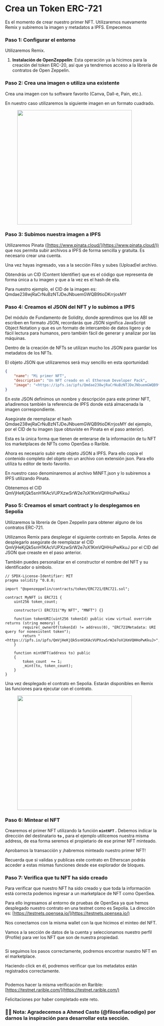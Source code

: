 # Crea un Token ERC-721

Es el momento de crear nuestro primer NFT. Utilizaremos nuevamente Remix y subiremos la imagen y metadatos a IPFS. Empecemos

### **Paso 1: Configurar el entorno**

Utilizaremos Remix.

1. **Instalación de OpenZeppelin**: Esta operación ya la hicimos para la creación del token ERC-20, así que ya tendremos acceso a la librería de contratos de Open Zeppelin.

### **Paso 2: Crea una imagen o utiliza una existente**

Crea una imagen con tu software favorito (Canva, Dall-e, Pain, etc.).

En nuestro caso utilizaremos la siguiente imagen en un formato cuadrado.

<figure><img src="../../.gitbook/assets/Modulo 3-4.png" alt="" width="375"><figcaption></figcaption></figure>

### **Paso 3: Subimos nuestra imagen a IPFS**

Utilizaremos Pinata ([https://www.pinata.cloud/](https://www.pinata.cloud/)) que nos permita subir archivos a IPFS de forma sencilla y gratuita. Es necesario crear una cuenta.

Una vez hayas ingresado, vas a la sección Files y subes (Upload)el archivo.

Obtendrás un CID (Content Identifier) que es el código que representa de forma única a tu imagen y que a la vez es el hash de ella.

Para nuestro ejemplo, el CID de la imagen es: Qmdae238wjRaCrNuBzNTJDeJNbuemGWQB9tioDKrrjosMY

### **Paso 4: Creamos el JSON del NFT y lo subimos a IPFS**

Del módulo de Fundamento de Solidity, donde aprendimos que los ABI se escriben en formato JSON, recordarás que JSON significa JavaScript Object Notation y que es un formato de intercambio de datos ligero y de fácil lectura para humanos, pero también fácil de generar y analizar por las máquinas.

Dentro de la creación de NFTs se utilizan mucho los JSON para guardar los metadatos de los NFTs.

El objeto JSON que utilizaremos será muy sencillo en esta oportunidad:

```json
{
    "name": "Mi primer NFT",
    "description": "Un NFT creado en el Ethereum Developer Pack",
    "image": "<https://ipfs.io/ipfs/Qmdae238wjRaCrNuBzNTJDeJNbuemGWQB9tioDKrrjosMY>"
}
```

En este JSON definimos un nombre y descripción para este primer NFT, añadiremos también la referencia de IPFS donde está almacenada la imagen correspondiente.

Asegúrate de reemplazar el hash Qmdae238wjRaCrNuBzNTJDeJNbuemGWQB9tioDKrrjosMY del ejemplo, por el CID de tu imagen (que obtuviste en Pinata en el paso anterior).

Esta es la única forma que tienen de enterarse de la información de tu NFT los marketplaces de NFTs como OpenSea o Rarible.

Ahora es necesario subir este objeto JSON a IPFS. Para ello copia el contenido completo del objeto en un archivo con extensión json. Para ello utiliza tu editor de texto favorito.

En nuestro caso denominaremos al archivo MiNFT.json y lo subiremos a IPFS utilizando Pinata.

Obtenemos el CID QmVjHeKjQk5snH1KAcVUPXzwSrW2e7oX1KmVQHHoPwKkuJ

### **Paso 5: Creamos el smart contract y lo desplegamos en Sepolia**

Utilizaremos la librería de Open Zeppelin para obtener alguno de los contratos ERC-721.

Utilizamos Remix para desplegar el siguiente contrato en Sepolia. Antes de desplegarlo asegúrate de reemplazar el CID QmVjHeKjQk5snH1KAcVUPXzwSrW2e7oX1KmVQHHoPwKkuJ por el CID del JSON que creaste en el paso anterior.

También puedes personalizar en el constructor el nombre del NFT y su identificador o símbolo.

```solidity
// SPDX-License-Identifier: MIT
pragma solidity ^0.8.0;

import "@openzeppelin/contracts/token/ERC721/ERC721.sol";

contract MyNFT is ERC721 {
    uint256 token_count;

    constructor() ERC721("My NFT", "MNFT") {}

    function tokenURI(uint256 tokenId) public view virtual override returns (string memory) {
        require(_ownerOf(tokenId) != address(0), "ERC721Metadata: URI query for nonexistent token");
        return "<https://ipfs.io/ipfs/QmVjHeKjQk5snH1KAcVUPXzwSrW2e7oX1KmVQHHoPwKkuJ>";
    }

    function mintNFT(address to) public
    {
        token_count  += 1;
        _mint(to, token_count);
    }
}
```

Una vez desplegado el contrato en Sepolia. Estarán disponibles en Remix las funciones para ejecutar con el contrato.

<figure><img src="../../.gitbook/assets/Modulo 3-5.png" alt="" width="375"><figcaption></figcaption></figure>

### **Paso 6: Mintear el NFT**

Crearemos el primer NFT utilizando la función **`mintNFT` .** Debemos indicar la dirección del destinatario **`to` ,** para el ejemplo utilicemos nuestra misma address, de esa forma seremos el propietario de ese primer NFT minteado.

Aprobamos la transacción y ¡habremos minteado nuestro primer NFT!

Recuerda que si validas y publicas este contrato en Etherscan podrás acceder a estas mismas funciones desde ese explorador de bloques.

### **Paso 7: Verifica que tu NFT ha sido creado**

Para verificar que nuestro NFT ha sido creado y que toda la información está correcta podemos ingresar a un marketplace de NFT como OpenSea.

Para ello ingresamos al entorno de pruebas de OpenSea ya que hemos desplegado nuestro contrato en una testnet como es Sepolia. La dirección es: [https://testnets.opensea.io/](https://testnets.opensea.io/)

Nos conectamos con la misma wallet con la que hicimos el minteo del NFT.

Vamos a la sección de datos de la cuenta y seleccionamos nuestro perfil (Profile) para ver los NFT que son de nuestra propiedad.

<figure><img src="../../.gitbook/assets/Modulo 3-6.png" alt=""><figcaption></figcaption></figure>

Si seguimos los pasos correctamente, podremos encontrar nuestro NFT en el marketplace.

Haciendo click en él, podremos verificar que los metadatos están registrados correctamente.

<figure><img src="../../.gitbook/assets/Modulo 3-7.png" alt=""><figcaption></figcaption></figure>

Podemos hacer la misma verificación en Rarible: [https://testnet.rarible.com/](https://testnet.rarible.com/)

Felicitaciones por haber completado este reto.

### 🫶🏻 **Nota:** Agradecemos a Ahmed Casto (@filosofiacodigo) por darnos la inspiración para desarrollar esta sección.
